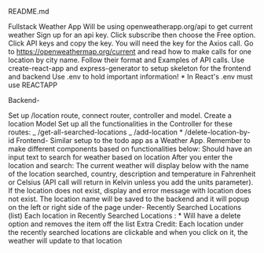 README.md

Fullstack Weather App Will be using openweatherapp.org/api to get current weather Sign up for an api key. Click subscribe then choose the Free option. Click API keys and copy the key. You will need the key for the Axios call. Go to https://openweathermap.org/current and read how to make calls for one location by city name. Follow their format and Examples of API calls. Use create-react-app and express-generator to setup skeleton for the frontend and backend Use .env to hold important information! * In React's .env must use REACTAPP

Backend-

Set up /location route, connect router, controller and model.
Create a location Model
Set up all the functionalities in the Controller for these routes: _ /get-all-searched-locations _ /add-location * /delete-location-by-id Frontend- Similar setup to the todo app as a Weather App. Remember to make different components based on functionalities below:
Should have an input text to search for weather based on location
After you enter the location and search:
The current weather will display below with the name of the location searched, country, description and temperature in Fahrenheit or Celsius (API call will return in Kelvin unless you add the units parameter).
If the location does not exist, display and error message with location does not exist.
The location name will be saved to the backend and it will popup on the left or right side of the page under- Recently Searched Locations (list)
Each location in Recently Searched Locations : * Will have a delete option and removes the item off the list Extra Credit: Each location under the recently searched locations are clickable and when you click on it, the weather will update to that location